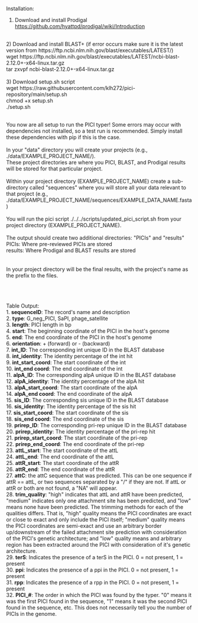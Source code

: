 Installation:

1) Download and install Prodigal <br>
https://github.com/hyattpd/prodigal/wiki/Introduction <br>
<br>
2) Download and install BLAST+ (if error occurs make sure it is the latest version from https://ftp.ncbi.nlm.nih.gov/blast/executables/LATEST/)<br>
wget https://ftp.ncbi.nlm.nih.gov/blast/executables/LATEST/ncbi-blast-2.12.0+-x64-linux.tar.gz <br>
tar zxvpf ncbi-blast-2.12.0+-x64-linux.tar.gz <br>
<br>
3) Download setup.sh script <br>
wget https://raw.githubusercontent.com/klh272/pici-repository/main/setup.sh <br>
chmod +x setup.sh <br>
./setup.sh<br>
<br>




You now are all setup to run the PICI typer! Some errors may occur with dependencies not installed, so a test run is recommended. Simply install these dependencies with pip if this is the case.<br>
<br>
In your "data" directory you will create your projects (e.g., ./data/EXAMPLE_PROJECT_NAME/). <br>
These project directories are where you PICI, BLAST, and Prodigal results will be stored for that particular project. <br>
<br>
Within your project directory (EXAMPLE_PROJECT_NAME) create a sub-directory called "sequences" where you will store all your data relevant to that project (e.g., ./data/EXAMPLE_PROJECT_NAME/sequences/EXAMPLE_DATA_NAME.fasta) <br>
<br>
You will run the pici script ./../../scripts/updated_pici_script.sh from your project directory (EXAMPLE_PROJECT_NAME). <br>
<br>
The output should create two additional directories: "PICIs" and "results" <br>
PICIs: Where pre-reviewed PICIs are stored <br>
results: Where Prodigal and BLAST results are stored <br>
<br>
<br>
In your project directory will be the final results, with the project's name as the prefix to the files.


<br>
<br>
<br>
Table Output:<br>
1. <b>sequenceID</b>: The record's name and description<br>
2. <b>type</b>: G_neg_PICI, SaPI, phage_satellite<br>
3. <b>length</b>: PICI length in bp<br>
4. <b>start</b>: The beginning coordinate of the PICI in the host's genome<br>
5. <b>end</b>:  The end coordinate of the PICI in the host's genome<br>
6. <b>orientation</b>: + (forward) or - (backward)<br>
7. <b>int_ID</b>: The corresponding int unique ID in the BLAST database<br>
8. <b>int_identity</b>: The identity percentage of the int hit<br>
9. <b>int_start_coord</b>: The start coordinate of the int<br>
10. <b>int_end coord</b>: The end coordinate of the int<br>
11. <b>alpA_ID</b>: The corresponding alpA unique ID in the BLAST database<br>
12. <b>alpA_identity</b>: The identity percentage of the alpA hit<br>
13. <b>alpA_start_coord</b>: The start coordinate of the alpA<br>
14. <b>alpA_end coord</b>: The end coordinate of the alpA<br>
15. <b>sis_ID</b>: The corresponding sis unique ID in the BLAST database<br>
16. <b>sis_identity</b>: The identity percentage of the sis hit<br>
17. <b>sis_start_coord</b>: The start coordinate of the sis<br>
18. <b>sis_end coord</b>: The end coordinate of the sis<br>
19. <b>prirep_ID</b>: The corresponding pri-rep unique ID in the BLAST database<br>
20. <b>prirep_identity</b>: The identity percentage of the pri-rep hit<br>
21. <b>prirep_start_coord</b>: The start coordinate of the pri-rep<br>
22. <b>prirep_end_coord</b>: The end coordinate of the pri-rep<br>
23. <b>attL_start</b>: The start coordinate of the attL<br>
24. <b>attL_end</b>: The end coordinate of the attL<br>
25. <b>attR_start</b>: The start coordinate of the attR<br>
26. <b>attR_end</b>: The end coordinate of the attR<br>
27. <b>attC</b>: the attC sequence that was predicted. This can be one sequence if attR == attL, or two sequences separated by a "/" if they are not. If attL or attR or both are not found, a "NA" will appear.<br>
28. <b>trim_quality</b>: "high" indicates that attL and attR have been predicted, "medium" indicates only one attachment site has been predicted, and "low" means none have been predicted. The trimming methods for each of the qualities differs. That is, "high" quality means the PICI coordinates are exact or close to exact and only include the PICI itself; "medium" quality means the PICI coordinates are semi-exact and use an arbitrary border up/downstream of the failed attachment site prediction with consideration of the PICI's genetic architecture; and "low" quality means and arbitrary region has been extracted around the PICI with consideration of it's genetic architecture.<br>
29. <b>terS</b>: Indicates the presence of a terS in the PICI. 0 = not present, 1 = present<br>
30. <b>ppi</b>: Indicates the presence of a ppi in the PICI. 0 = not present, 1 = present<br>
31. <b>rpp</b>: Indicates the presence of a rpp in the PICI. 0 = not present, 1 = present<br>
32. <b>PICI_#</b>: The order in which the PICI was found by the typer. "0" means it was the first PICI found in the sequence, "1" means it was the second PICI found in the sequence, etc. This does not necessarily tell you the number of PICIs in the genome.<br>
